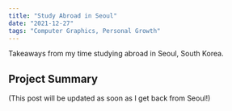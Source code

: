```yaml
---
title: "Study Abroad in Seoul"
date: "2021-12-27"
tags: "Computer Graphics, Personal Growth"
---
```

Takeaways from my time studying abroad in Seoul, South Korea.


## Project Summary
(This post will be updated as soon as I get back from Seoul!)